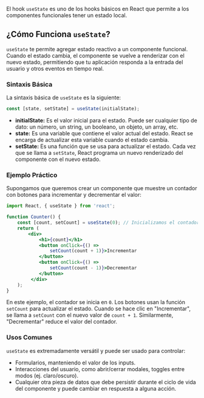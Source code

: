 El hook `useState` es uno de los hooks básicos en React que permite a los componentes funcionales tener un estado local.

## ¿Cómo Funciona `useState`?

`useState` te permite agregar estado reactivo a un componente funcional. Cuando el estado cambia, el componente se vuelve a renderizar con el nuevo estado, permitiendo que tu aplicación responda a la entrada del usuario y otros eventos en tiempo real.

### Sintaxis Básica

La sintaxis básica de `useState` es la siguiente:

``` jsx
const [state, setState] = useState(initialState);
```

- **initialState:** Es el valor inicial para el estado. Puede ser cualquier tipo de dato: un número, un string, un booleano, un objeto, un array, etc.
- **state:** Es una variable que contiene el valor actual del estado. React se encarga de actualizar esta variable cuando el estado cambia.
- **setState:** Es una función que se usa para actualizar el estado. Cada vez que se llama a `setState`, React programa un nuevo renderizado del componente con el nuevo estado.
### Ejemplo Práctico

Supongamos que queremos crear un componente que muestre un contador con botones para incrementar y decrementar el valor:

``` jsx
import React, { useState } from 'react';  

function Counter() {
	const [count, setCount] = useState(0); // Inicializamos el contador en 0    
	return (
		<div>
			<h1>{count}</h1>
		    <button onClick={() => 
			    setCount(count + 1)}>Incrementar
			</button>
			<button onClick={() =>
				setCount(count - 1)}>Decrementar
			</button>
	     </div>   
	); 
}
```

En este ejemplo, el contador se inicia en `0`. Los botones usan la función `setCount` para actualizar el estado. Cuando se hace clic en "Incrementar", se llama a `setCount` con el nuevo valor de `count + 1`. Similarmente, "Decrementar" reduce el valor del contador.

### Usos Comunes

`useState` es extremadamente versátil y puede ser usado para controlar:

- Formularios, manteniendo el valor de los inputs.
- Interacciones del usuario, como abrir/cerrar modales, toggles entre modos (ej. claro/oscuro).
- Cualquier otra pieza de datos que debe persistir durante el ciclo de vida del componente y puede cambiar en respuesta a alguna acción.